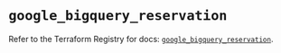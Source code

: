 # `google_bigquery_reservation`

Refer to the Terraform Registry for docs: [`google_bigquery_reservation`](https://registry.terraform.io/providers/hashicorp/google-beta/6.36.0/docs/resources/google_bigquery_reservation).
